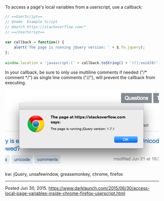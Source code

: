 To access a page's local variables from a userscript, use a callback:

```javascript
// ==UserScript==
// @name  Example Script
// @match https://stackoverflow.com/*
// ==/UserScript==

var callback = function() {
    alert('The page is running jQuery version: ' + $.fn.jquery);
};

window.location = 'javascript:(' + callback.toString() + ')();void(0)';
```

In your callback, be sure to only use multiline comments if needed ("/* comment */") as single line comments ("//"), will prevent the callback from executing.

<img alt="" src="/img/uploads/2015-06/userscript-access-loca-page-variables.png" />

kw: jQuery, unsafewindow, greasemonkey, chrome, firefox

---


Posted Jun 30, 2015.
https://www.darklaunch.com/2015/06/30/access-local-page-variables-inside-chrome-firefox-userscript.html